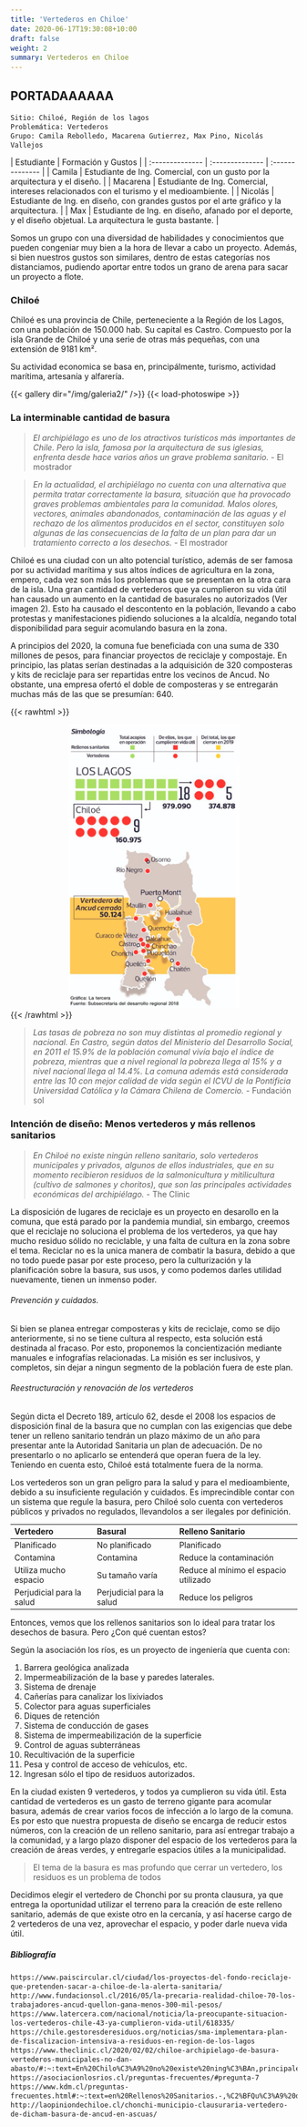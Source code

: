 ```yaml
---
title: 'Vertederos en Chiloe'
date: 2020-06-17T19:30:08+10:00
draft: false
weight: 2
summary: Vertederos en Chiloe
---
```


<!-- Contenido del Post -->

## PORTADAAAAAA

```
Sitio: Chiloé, Región de los lagos
Problemática: Vertederos
Grupo: Camila Rebolledo, Macarena Gutierrez, Max Pino, Nicolás Vallejos
```
| Estudiante | Formación y Gustos  |
| :-------------- | :-------------- | :-------------- |
| Camila          | Estudiante de Ing. Comercial, con un gusto por la arquitectura y el diseño.          |
| Macarena          | Estudiante de Ing. Comercial, intereses relacionados con el turismo y el medioambiente.          |
| Nicolás         | Estudiante de Ing. en diseño, con grandes gustos por el arte gráfico y la arquitectura.          |
| Max         | Estudiante de Ing. en diseño, afanado por el deporte, y el diseño objetual. La arquitectura le gusta bastante.          |


Somos un grupo con una diversidad de habilidades y conocimientos que pueden congeniar muy bien a la hora de llevar a cabo un proyecto. Además, si bien nuestros gustos son similares, dentro de estas categorías nos distanciamos, pudiendo aportar entre todos un grano de arena para sacar un proyecto a flote.


### Chiloé

Chiloé es una provincia de Chile, perteneciente a la Región de los Lagos, con una población de 	150.000 hab. Su capital es Castro. Compuesto por la isla Grande de Chiloé y una serie de otras más pequeñas, con una extensión de 9181 km². 

Su actividad economica se basa en, principálmente, turismo, actividad marítima, artesanía y alfarería.

{{< gallery dir="/img/galeria2/" />}} {{< load-photoswipe >}}

### La interminable cantidad de basura

> *El archipiélago es uno de los atractivos turísticos más importantes de Chile. Pero la isla, famosa por la arquitectura de sus iglesias, enfrenta desde hace varios años un grave problema sanitario.* - El mostrador

> *En la actualidad, el archipiélago no cuenta con una alternativa que permita tratar correctamente la basura, situación que ha provocado graves problemas ambientales para la comunidad. Malos olores, vectores, animales abandonados, contaminación de las aguas y el rechazo de los alimentos producidos en el sector, constituyen solo algunas de las consecuencias de la falta de un plan para dar un tratamiento correcto a los desechos.* - El mostrador

Chiloé es una ciudad con un alto potencial turístico, además de ser famosa por su actividad marítima y sus altos índices de agricultura en la zona, empero, cada vez son más los problemas que se presentan en la otra cara de la isla. Una gran cantidad de vertederos que ya cumplieron su vida útil han causado un aumento en la cantidad de basurales no autorizados (Ver imagen 2). Esto ha causado el descontento en la población, llevando a cabo protestas y manifestaciones pidiendo soluciones a la alcaldía, negando total disponibilidad para seguir acomulando basura en la zona.

A principios del 2020, la comuna fue beneficiada con una suma de 330 millones de pesos, para financiar proyectos de reciclaje y compostaje. En principio, las platas serían destinadas a la adquisición de 320 composteras y kits de reciclaje para ser repartidas entre los vecinos de Ancud. No obstante, una empresa ofertó el doble de composteras y se entregarán muchas más de las que se presumían: 640.

{{< rawhtml >}}
<center><img src="/img/Mapa_Vertederos.png" alt="Girl in a jacket" style="width:300px;"></center>
{{< /rawhtml >}}


>  *Las tasas de pobreza no son muy distintas al promedio regional y nacional. En Castro, según datos del Ministerio del Desarrollo Social, en 2011 el 15.9% de la población comunal vivía bajo el índice de pobreza, mientras que a nivel regional la pobreza llega al 15% y a nivel nacional llega al 14.4%. La comuna además está considerada entre las 10 con mejor calidad de vida según el ICVU de la Pontificia Universidad Católica y la Cámara Chilena de Comercio.*  -  Fundación sol


### Intención de diseño: Menos vertederos y más rellenos sanitarios

> *En Chiloé no existe ningún relleno sanitario, solo vertederos municipales y privados, algunos de ellos industriales, que en su momento recibieron residuos de la salmonicultura y mitilicultura (cultivo de salmones y choritos), que son las principales actividades económicas del archipiélago.* - The Clinic

La disposición de lugares de reciclaje es un proyecto en desarollo en la comuna, que está parado por la pandemia mundial, sin embargo, creemos que el reciclaje no soluciona el problema de los vertederos, ya que hay mucho residuo sólido no reciclable, y una falta de cultura en la zona sobre el tema. Reciclar no es la unica manera de combatir la basura, debido a que no todo puede pasar por este proceso, pero la culturización y la planificación sobre la basura, sus usos, y como podemos darles utilidad nuevamente, tienen un inmenso poder.

###### Prevención y cuidados.

Si bien se planea entregar composteras y kits de reciclaje, como se dijo anteriormente, si no se tiene cultura al respecto, esta solución está destinada al fracaso. Por esto, proponemos la concientización mediante manuales e infografías relacionadas. La misión es ser inclusivos, y completos, sin dejar a ningun segmento de la población fuera de este plan.

###### Reestructuración y renovación de los vertederos

Según dicta el Decreto 189, artículo 62, desde el 2008 los espacios de disposición final de la basura que no cumplan con las exigencias que debe tener un relleno sanitario tendrán un plazo máximo de un año para presentar ante la Autoridad Sanitaria un plan de adecuación. De no presentarlo o no aplicarlo se entenderá que operan fuera de la ley. Teniendo en cuenta esto, Chiloé está totalmente fuera de la norma.

Los vertederos son un gran peligro para la salud y para el medioambiente, debido a su insuficiente regulación y cuidados. Es imprecindible contar con un sistema que regule la basura, pero Chiloé solo cuenta con vertederos públicos y privados no regulados, llevandolos a ser ilegales por definición.


| Vertedero | Basural | Relleno Sanitario |
| :-------------- | :-------------- | :-------------- |
| Planificado          | No planificado          |    Planificado    |
| Contamina         | Contamina          |    Reduce la contaminación    |
| Utiliza mucho espacio         | Su tamaño varía          |    Reduce al mínimo el espacio utilizado    |
| Perjudicial para la salud         | Perjudicial para la salud          |    Reduce los peligros    |

Entonces, vemos que los rellenos sanitarios son lo ideal para tratar los desechos de basura. Pero ¿Con qué cuentan estos?

Según la asociación los ríos, es un proyecto de ingeniería que cuenta con: 
1. Barrera geológica analizada
2. Impermeabilización de la base y paredes laterales.
3. Sistema de drenaje
4. Cañerías para canalizar los lixiviados
5. Colector para aguas superficiales
6. Diques de retención
7. Sistema de conducción de gases
8. Sistema de impermeabilización de la superficie
9. Control de aguas subterráneas
10. Recultivación de la superficie
11. Pesa y control de acceso de vehículos, etc.
12. Ingresan sólo el tipo de residuos autorizados.

En la ciudad existen 9 vertederos, y todos ya cumplieron su vida útil. Esta cantidad de vertederos es un gasto de terreno gigante para acomular basura, además de crear varios focos de infección a lo largo de la comuna. Es por esto que nuestra propuesta de diseño se encarga de reducir estos números, con la creación de un relleno sanitario, para así entregar trabajo a la comunidad, y a largo plazo disponer del espacio de los vertederos para la creación de áreas verdes, y entregarle espacios útiles a la municipalidad.

> El tema de la basura es mas profundo que cerrar un vertedero, los residuos es un problema de todos

Decidimos elegir el vertedero de Chonchi por su pronta clausura, ya que entrega la oportunidad utilizar el terreno para la creación de este relleno sanitario, además de que existe otro en la cercanía, y así hacerse cargo de 2 vertederos de una vez, aprovechar el espacio, y poder darle nueva vida útil.

##### Bibliografía
```
https://www.paiscircular.cl/ciudad/los-proyectos-del-fondo-reciclaje-que-pretenden-sacar-a-chiloe-de-la-alerta-sanitaria/
http://www.fundacionsol.cl/2016/05/la-precaria-realidad-chiloe-70-los-trabajadores-ancud-quellon-gana-menos-300-mil-pesos/
https://www.latercera.com/nacional/noticia/la-preocupante-situacion-los-vertederos-chile-43-ya-cumplieron-vida-util/618335/
https://chile.gestoresderesiduos.org/noticias/sma-implementara-plan-de-fiscalizacion-intensiva-a-residuos-en-region-de-los-lagos
https://www.theclinic.cl/2020/02/02/chiloe-archipielago-de-basura-vertederos-municipales-no-dan-abasto/#:~:text=En%20Chilo%C3%A9%20no%20existe%20ning%C3%BAn,principales%20actividades%20econ%C3%B3micas%20del%20archipi%C3%A9lago.
https://asociacionlosrios.cl/preguntas-frecuentes/#pregunta-7
https://www.kdm.cl/preguntas-frecuentes.html#:~:text=en%20Rellenos%20Sanitarios.-,%C2%BFQu%C3%A9%20diferencia%20existe%20entre%20un%20vertedero%2C%20un%20botadero%20y%20un,de%20control%20o%20protecci%C3%B3n%20ambiental.
http://laopiniondechiloe.cl/chonchi-municipio-clausuraria-vertedero-de-dicham-basura-de-ancud-en-ascuas/
```
